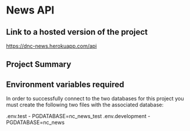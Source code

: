 # News API

## Link to a hosted version of the project

https://dnc-news.herokuapp.com/api

## Project Summary



## Environment variables required

In order to successfully connect to the two databases for this project you must create the following two files with the associated database:

.env.test - PGDATABASE=nc_news_test
.env.development - PGDATABASE=nc_news



